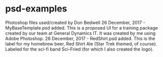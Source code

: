 # psd-examples
Photoshop files used/created by Don Bedwell
26 December, 2017 - MyBaseTemplate.psd added. This is a proposed UI for a training package created by our team at General Dynamics IT. It was created by me using Adobe Photoshop.
26 December, 2017 - RedShirt.psd added. This is the label for my homebrew beer, Red Shirt Ale (Star Trek themed, of course). Labeled for the sci-fi band Sci-Fried (for which I also created the logo).
